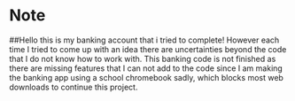 # Note

##Hello this is my banking account that i tried to complete! However each time I tried to come up with an idea there are uncertainties beyond the code that I do not know how to work with. This banking code is not finished as there are missing features that I can not add to the code since I am making the banking app using a school chromebook sadly, which blocks most web downloads to continue this project.
